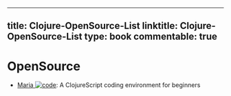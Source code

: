 
---
title: Clojure-OpenSource-List
linktitle: Clojure-OpenSource-List
type: book
commentable: true
---

# OpenSource

- [Maria ![code](https://ng-tech.icu/assets/code.svg)](https://www.maria.cloud/): A ClojureScript coding environment for beginners

    